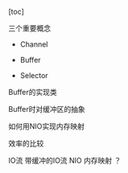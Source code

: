 [toc]



三个重要概念

- Channel

- Buffer

- Selector



Buffer的实现类



Buffer时对缓冲区的抽象



如何用NIO实现内存映射



效率的比较

IO流 带缓冲的IO流 NIO 内存映射 ？